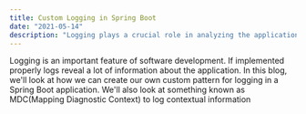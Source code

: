 ```yaml
---
title: Custom Logging in Spring Boot
date: "2021-05-14"
description: "Logging plays a crucial role in analyzing the application's behavior and also enables developers to troubleshoot issues. More often than not, each of the application you build requires a unique logging pattern for itself."
---
```


Logging is an important feature of software development. If implemented properly logs reveal a lot of information about the application. In this blog, we'll look at how we can create our own custom pattern for logging in a Spring Boot application. We'll also look at something known as MDC(Mapping Diagnostic Context) to log contextual information
